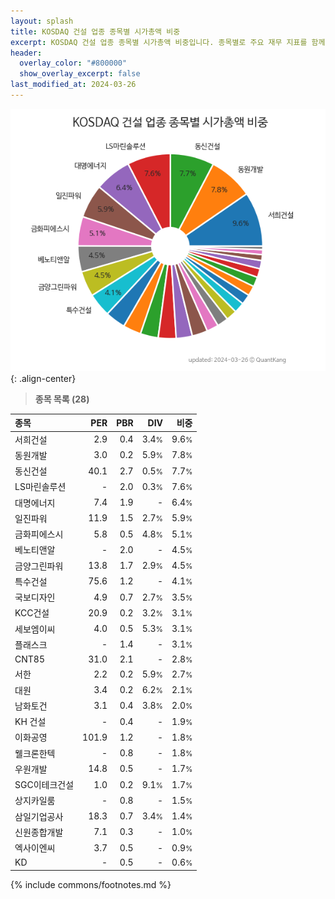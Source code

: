```yaml
---
layout: splash
title: KOSDAQ 건설 업종 종목별 시가총액 비중
excerpt: KOSDAQ 건설 업종 종목별 시가총액 비중입니다. 종목별로 주요 재무 지표를 함께 표시합니다.
header:
  overlay_color: "#800000"
  show_overlay_excerpt: false
last_modified_at: 2024-03-26
---
```



![KOSDAQ 건설 업종 종목별 시가총액 비중](/stats/sector/images/kosdaq_업종_건설_종목.png){: .align-center}


> **종목 목록 (28)**<a id="list"></a>

| **종목** | **PER** | **PBR** | **DIV** | **비중** |
| :------- | ------: | ------: | ------: | -------: |
| 서희건설 | 2.9 | 0.4 | 3.4<small>%</small> | 9.6<small>%</small> |
| 동원개발 | 3.0 | 0.2 | 5.9<small>%</small> | 7.8<small>%</small> |
| 동신건설 | 40.1 | 2.7 | 0.5<small>%</small> | 7.7<small>%</small> |
| LS마린솔루션 | - | 2.0 | 0.3<small>%</small> | 7.6<small>%</small> |
| 대명에너지 | 7.4 | 1.9 | - | 6.4<small>%</small> |
| 일진파워 | 11.9 | 1.5 | 2.7<small>%</small> | 5.9<small>%</small> |
| 금화피에스시 | 5.8 | 0.5 | 4.8<small>%</small> | 5.1<small>%</small> |
| 베노티앤알 | - | 2.0 | - | 4.5<small>%</small> |
| 금양그린파워 | 13.8 | 1.7 | 2.9<small>%</small> | 4.5<small>%</small> |
| 특수건설 | 75.6 | 1.2 | - | 4.1<small>%</small> |
| 국보디자인 | 4.9 | 0.7 | 2.7<small>%</small> | 3.5<small>%</small> |
| KCC건설 | 20.9 | 0.2 | 3.2<small>%</small> | 3.1<small>%</small> |
| 세보엠이씨 | 4.0 | 0.5 | 5.3<small>%</small> | 3.1<small>%</small> |
| 플래스크 | - | 1.4 | - | 3.1<small>%</small> |
| CNT85 | 31.0 | 2.1 | - | 2.8<small>%</small> |
| 서한 | 2.2 | 0.2 | 5.9<small>%</small> | 2.7<small>%</small> |
| 대원 | 3.4 | 0.2 | 6.2<small>%</small> | 2.1<small>%</small> |
| 남화토건 | 3.1 | 0.4 | 3.8<small>%</small> | 2.0<small>%</small> |
| KH 건설 | - | 0.4 | - | 1.9<small>%</small> |
| 이화공영 | 101.9 | 1.2 | - | 1.8<small>%</small> |
| 웰크론한텍 | - | 0.8 | - | 1.8<small>%</small> |
| 우원개발 | 14.8 | 0.5 | - | 1.7<small>%</small> |
| SGC이테크건설 | 1.0 | 0.2 | 9.1<small>%</small> | 1.7<small>%</small> |
| 상지카일룸 | - | 0.8 | - | 1.5<small>%</small> |
| 삼일기업공사 | 18.3 | 0.7 | 3.4<small>%</small> | 1.4<small>%</small> |
| 신원종합개발 | 7.1 | 0.3 | - | 1.0<small>%</small> |
| 엑사이엔씨 | 3.7 | 0.5 | - | 0.9<small>%</small> |
| KD | - | 0.5 | - | 0.6<small>%</small> |

{% include commons/footnotes.md %}
